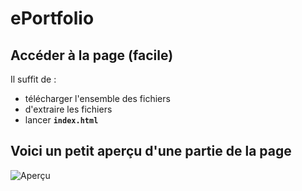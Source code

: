 # ePortfolio


## Accéder à la page (facile)

Il suffit de : 
* télécharger l'ensemble des fichiers
* d'extraire les fichiers
* lancer **`index.html`**


## Voici un petit aperçu d'une partie de la page

![Aperçu](https://zupimages.net/up/21/33/k6yy.png)
